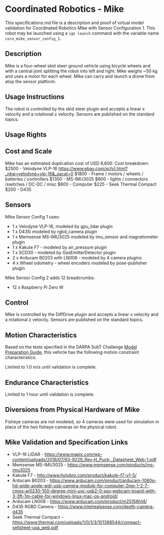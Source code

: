 <!--- This is a Markdown description of a robot model submitted for inclusion in the
DARPA Subterranean Challenge Technology Repository -->
# Coordinated Robotics - Mike
This specifications.md file is a description and proof of virtual model validation for
Coordinated Robotics Mike with Sensor Configuration 1. This robot may be launched using
a `ign launch` command with the variable name `coro_mike_sensor_config_1`.

## Description
Mike is a four-wheel skid steer ground vehicle using bicycle wheels and with a central joint
splitting the robot into left and right. Mike weighs ~50 kg and uses a motor for each wheel.
Mike can carry and launch a drone from atop the sensor platform.

## Usage Instructions
The robot is controlled by the skid steer plugin and accepts a linear x velocity and a rotational z velocity.
Sensors are published on the standard topics.

## Usage Rights


## Cost and Scale
Mike has an estimated duplication cost of USD 8,600.
Cost breakdown:
$2500 - Velodyne VLP-16 https://www.ebay.com/sch/i.html?_nkw=velodyne+vlp-16&_sacat=0
$1800 - Frame / motors / wheels / batteries / controllers
$1300 - MS-IMU3025
$800  - lights / connectors /switches / DC-DC / misc
$800  - Computer
$225  - Seek Thermal Compact
$200  - D435

## Sensors
Mike Sensor Config 1 uses:
* 1 x Velodyne VLP-16, modeled by gpu_lidar plugin
* 1 x D435i modeled by rgbd_camera plugin
* 1 x Memsense MS-IMU3025 modeled by imu_sensor and magnetometer plugin
* 1 x Kakute F7 - modeled by air_pressure plugin
* 1 x SCD30 - modeled by GasEmitterDetector plugin
* 2 x Arducam B0203 with LN008 - modeled by 4 camera plugins
* 4 x Wheel odometry - wheel encoders modeled by pose-publisher plugin

Mike Sensor Config 2 adds 12 breadcrumbs:
* 12 x Raspberry Pi Zero W

## Control
Mike is controlled by the DiffDrive plugin and accepts a linear x velocity and a rotational z velocity.
Sensors are published on the standard topics.


## Motion Characteristics
Based on the tests specified in the DARPA SubT Challenge [Model Preparation
Guide](https://subtchallenge.com/resources/Simulation_Model_Preparation_Guide.pdf), this vehicle has the following motion
constraint characteristics:

Limited to 1.0 m/s until validation is complete.


## Endurance Characteristics
Limited to 1 hour until validation is complete.


## Diversions from Physical Hardware of Mike
Fisheye cameras are not modeled, so 4 cameras were used for simulation in place of the two fisheye cameras on the physical robot.

## Mike Validation and Specification Links

* VLP-16 LIDAR -  https://www.mapix.com/wp-content/uploads/2018/07/63-9229_Rev-H_Puck-_Datasheet_Web-1.pdf
* Memsense MS-IMU3025 - https://www.memsense.com/products/ms-imu3025
* Kakute F7 - http://www.holybro.com/product/kakute-f7-v1-5/
* Arducam B0203 - https://www.arducam.com/product/arducam-1080p-hd-wide-angle-wdr-usb-camera-module-for-computer-2mp-1-2-7-cmos-ar0230-100-degree-mini-uvc-usb2-0-spy-webcam-board-with-3-3ft-1m-cable-for-windows-linux-mac-os-android/
* Arducam LN008 - https://www.arducam.com/product/m25156h14/
* D435 RGBD Camera - https://www.intelrealsense.com/depth-camera-d435
* Seek Thermal Compact - https://www.thermal.com/uploads/1/0/1/3/101388544/compact-sellsheet-usa_web.pdf
